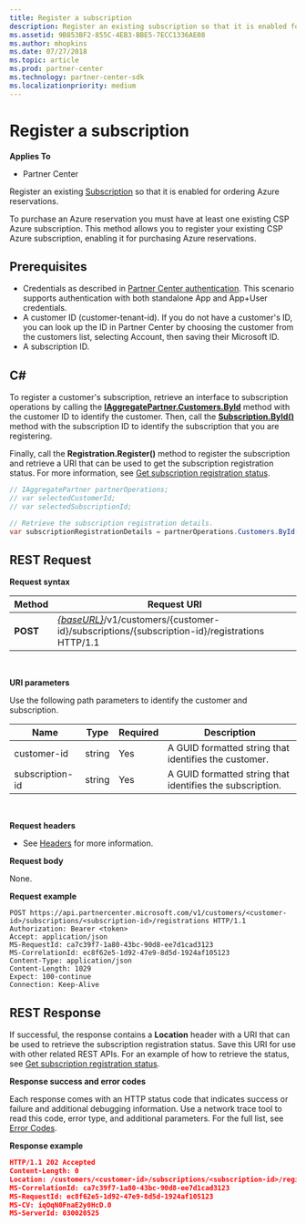 ```yaml
---
title: Register a subscription
description: Register an existing subscription so that it is enabled for ordering Azure reservations.
ms.assetid: 9B853BF2-855C-4EB3-BBE5-7ECC1336AE08
ms.author: mhopkins
ms.date: 07/27/2018
ms.topic: article
ms.prod: partner-center
ms.technology: partner-center-sdk
ms.localizationpriority: medium
---
```


# Register a subscription


**Applies To**

-   Partner Center

Register an existing [Subscription](subscriptions.md) so that it is enabled for ordering Azure reservations.  

To purchase an Azure reservation you must have at least one existing CSP Azure subscription. This method allows you to register your existing CSP Azure subscription, enabling it for purchasing Azure reservations. 

## <span id="Prerequisites"></span><span id="prerequisites"></span><span id="PREREQUISITES"></span>Prerequisites


-   Credentials as described in [Partner Center authentication](partner-center-authentication.md). This scenario supports authentication with both standalone App and App+User credentials.
-   A customer ID (customer-tenant-id). If you do not have a customer's ID, you can look up the ID in Partner Center by choosing the customer from the customers list, selecting Account, then saving their Microsoft ID.
-   A subscription ID.

## <span id="C_"></span><span id="c_"></span>C#


To register a customer's subscription, retrieve an interface to subscription operations by calling the [**IAggregatePartner.Customers.ById**](https://docs.microsoft.com/dotnet/api/microsoft.store.partnercenter.customers.icustomercollection.byid) method with the customer ID to identify the customer. Then, call the [**Subscription.ById()**](https://docs.microsoft.com/dotnet/api/microsoft.store.partnercenter.subscriptions.isubscriptioncollection.byid) method with the subscription ID to identify the subscription that you are registering. 

Finally, call the **Registration.Register()** method to register the subscription and retrieve a URI that can be used to get the subscription registration status. For more information, see [Get subscription registration status](get-subscription-registration-status.md).

``` csharp
// IAggregatePartner partnerOperations;
// var selectedCustomerId;
// var selectedSubscriptionId;

// Retrieve the subscription registration details.
var subscriptionRegistrationDetails = partnerOperations.Customers.ById(selectedCustomerId).Subscriptions.ById(selectedSubscriptionId).Registration.Register();
```


## <span id="REST_Request"></span><span id="rest_request"></span><span id="REST_REQUEST"></span>REST Request


**Request syntax**

| Method    | Request URI                                                                                                                        |
|-----------|------------------------------------------------------------------------------------------------------------------------------------|
| **POST**  | [*{baseURL}*](partner-center-rest-urls.md)/v1/customers/{customer-id}/subscriptions/{subscription-id}/registrations HTTP/1.1 |

 

**URI parameters**

Use the following path parameters to identify the customer and subscription. 

| Name                    | Type       | Required | Description                                                   |
|-------------------------|------------|----------|---------------------------------------------------------------|
| customer-id             | string     | Yes      | A GUID formatted string that identifies the customer.         |
| subscription-id         | string     | Yes      | A GUID formatted string that identifies the subscription.     |

 

**Request headers**

-   See [Headers](headers.md) for more information.

**Request body**

None.

**Request example**

```http
POST https://api.partnercenter.microsoft.com/v1/customers/<customer-id>/subscriptions/<subscription-id>/registrations HTTP/1.1
Authorization: Bearer <token>
Accept: application/json
MS-RequestId: ca7c39f7-1a80-43bc-90d8-ee7d1cad3123
MS-CorrelationId: ec8f62e5-1d92-47e9-8d5d-1924af105123
Content-Type: application/json
Content-Length: 1029
Expect: 100-continue
Connection: Keep-Alive
```

## <span id="REST_Response"></span><span id="rest_response"></span><span id="REST_RESPONSE"></span>REST Response


If successful, the response contains a **Location** header with a URI that can be used to retrieve the subscription registration status. Save this URI for use with other related REST APIs. For an example of how to retrieve the status, see [Get subscription registration status](get-subscription-registration-status.md). 

**Response success and error codes**

Each response comes with an HTTP status code that indicates success or failure and additional debugging information. Use a network trace tool to read this code, error type, and additional parameters. For the full list, see [Error Codes](error-codes.md).

**Response example**

``` json
HTTP/1.1 202 Accepted
Content-Length: 0
Location: /customers/<customer-id>/subscriptions/<subscription-id>/registrationstatus
MS-CorrelationId: ca7c39f7-1a80-43bc-90d8-ee7d1cad3123
MS-RequestId: ec8f62e5-1d92-47e9-8d5d-1924af105123
MS-CV: iqOqN0FnaE2y0HcD.0
MS-ServerId: 030020525
```

 

 




